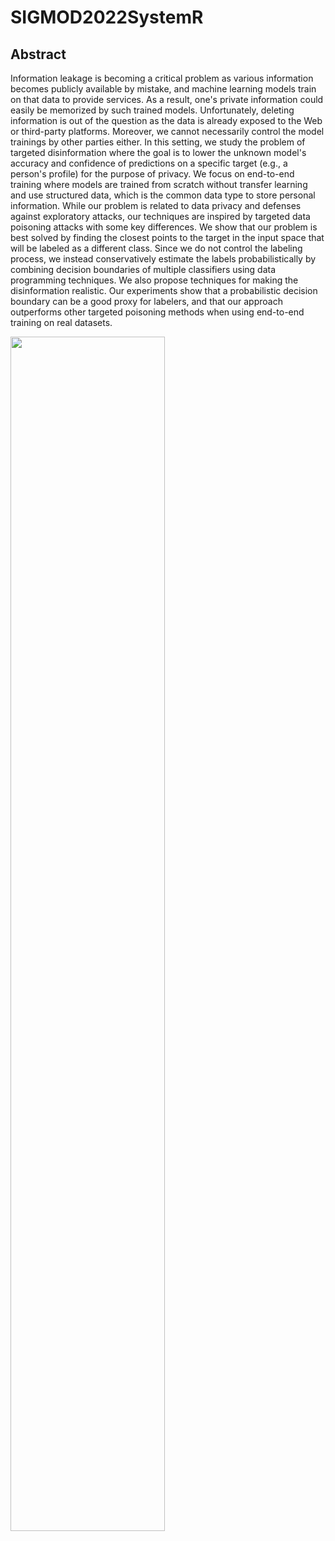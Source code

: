 # SIGMOD2022SystemR

## Abstract
Information leakage is becoming a critical problem as various information becomes publicly available by mistake, and machine learning models train on that data to provide services. As a result, one's private information could easily be memorized by such trained models. Unfortunately, deleting information is out of the question as the data is already exposed to the Web or third-party platforms. Moreover, we cannot necessarily control the model trainings by other parties either. In this setting, we study the problem of targeted disinformation where the goal is to lower the unknown model's accuracy and confidence of predictions on a specific target (e.g., a person's profile) for the purpose of privacy. We focus on end-to-end training where models are trained from scratch without transfer learning and use structured data, which is the common data type to store personal information. While our problem is related to data privacy and defenses against exploratory attacks, our techniques are inspired by targeted data poisoning attacks with some key differences. We show that our problem is best solved by finding the closest points to the target in the input space that will be labeled as a different class. Since we do not control the labeling process, we instead conservatively estimate the labels probabilistically by combining decision boundaries of multiple classifiers using data programming techniques. We also propose techniques for making the disinformation realistic. Our experiments show that a probabilistic decision boundary can be a good proxy for labelers, and that our approach outperforms other targeted poisoning methods when using end-to-end training on real datasets. 

<img src = "https://user-images.githubusercontent.com/62869983/135008205-14d29dfa-5152-4530-aca3-b9e28a72a61a.png" width="70%" height="70%">
